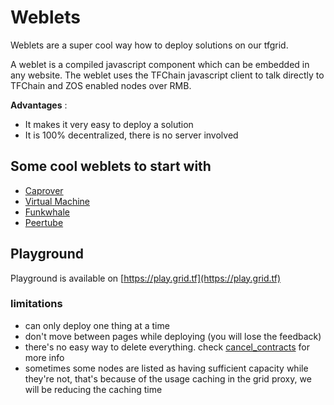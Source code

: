 # Weblets

Weblets are a super cool way how to deploy solutions on our tfgrid.

A weblet is a compiled javascript component which can be embedded in any website.
The weblet uses the TFChain javascript client to talk directly to TFChain and ZOS enabled nodes over RMB.

__Advantages__ :

- It makes it very easy to deploy a solution
- It is 100% decentralized, there is no server involved

## Some cool weblets to start with

- [Caprover](weblets_caprover)
- [Virtual Machine](weblets_vm)
- [Funkwhale](weblets_funkwhale)
- [Peertube](weblets_peertube)


## Playground

Playground is available on [https://play.grid.tf](https://play.grid.tf)

### limitations
- can only deploy one thing at a time
- don't move between pages while deploying (you will lose the feedback)
- there's no easy way to delete everything. check [cancel_contracts](cancel_contracts) for more info
- sometimes some nodes are listed as having sufficient capacity while they're not, that's because of the usage caching in the grid proxy, we will be reducing the caching time
